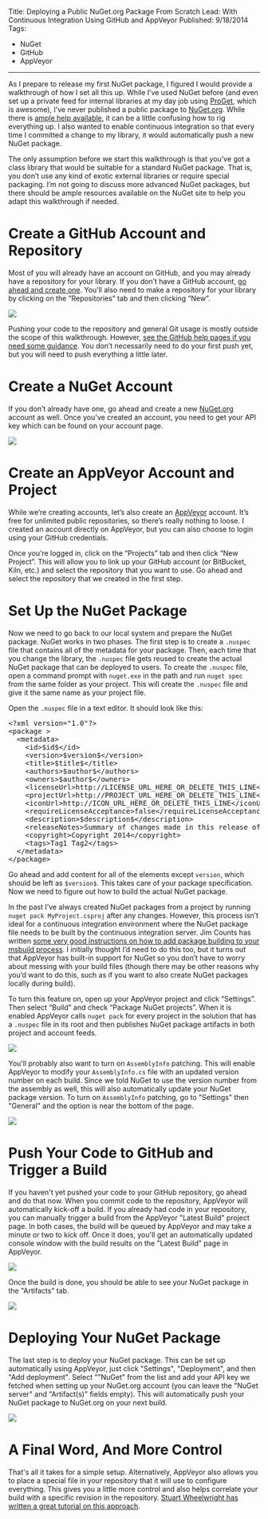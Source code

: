 ﻿Title: Deploying a Public NuGet.org Package From Scratch
Lead: With Continuous Integration Using GitHub and AppVeyor
Published: 9/18/2014
Tags:
  - NuGet
  - GitHub
  - AppVeyor
---
<p>As I prepare to release my first NuGet package, I figured I would provide a walkthrough of how I set all this up. While I’ve used NuGet before (and even set up a private feed for internal libraries at my day job using <a href="http://inedo.com/proget">ProGet</a>, which is awesome), I’ve never published a public package to <a href="http://nuget.org">NuGet.org</a>. While there is <a href="http://docs.nuget.org/docs/creating-packages/creating-and-publishing-a-package">ample help available</a>, it can be a little confusing how to rig everything up. I also wanted to enable continuous integration so that every time I committed a change to my library, it would automatically push a new NuGet package.</p>

<p>The only assumption before we start this walkthrough is that you’ve got a class library that would be suitable for a standard NuGet package. That is, you don’t use any kind of exotic external libraries or require special packaging. I’m not going to discuss more advanced NuGet packages, but there should be ample resources available on the NuGet site to help you adapt this walkthrough if needed.</p>

<h1>Create a GitHub Account and Repository</h1>

<p>Most of you will already have an account on GitHub, and you may already have a repository for your library. If you don’t have a GitHub account, <a href="https://github.com/">go ahead and create one</a>. You’ll also need to make a repository for your library by clicking on the “Repositories” tab and then clicking “New”.</p>

<img src="/posts/images/github-new-repo.png" class="img-fluid"></img>

<p>Pushing your code to the repository and general Git usage is mostly outside the scope of this walkthrough. However, <a href="https://help.github.com/">see the GitHub help pages if you need some guidance</a>. You don’t necessarily need to do your first push yet, but you will need to push everything a little later.</p>

<h1>Create a NuGet Account</h1>

<p>If you don’t already have one, go ahead and create a new <a href="http://www.nuget.org">NuGet.org</a> account as well. Once you've created an account, you need to get your API key which can be found on your account page.</p>

<img src="/posts/images/nuget-apikey.png" class="img-fluid"></img>

<h1>Create an AppVeyor Account and Project</h1>

<p>While we’re creating accounts, let’s also create an <a href="http://www.appveyor.com/">AppVeyor</a> account. It’s free for unlimited public repositories, so there’s really nothing to loose. I created an account directly on AppVeyor, but you can also choose to login using your GitHub credentials.</p>

<p>Once you’re logged in, click on the “Projects” tab and then click “New Project”. This will allow you to link up your GitHub account (or BitBucket, Kiln, etc.) and select the repository that you want to use. Go ahead and select the repository that we created in the first step.</p>

<h1>Set Up the NuGet Package</h1>

<p>Now we need to go back to our local system and prepare the NuGet package. NuGet works in two phases. The first step is to create a <code>.nuspec</code> file that contains all of the metadata for your package. Then, each time that you change the library, the <code>.nuspec</code> file gets reused to create the actual NuGet package that can be deployed to users. To create the <code>.nuspec</code> file, open a command prompt with <code>nuget.exe</code> in the path and run <code>nuget spec</code> from the same folder as your project. This will create the <code>.nuspec</code> file and give it the same name as your project file.</p>

<p>Open the <code>.nuspec</code> file in a text editor. It should look like this:</p>
<pre class="prettyprint">&lt;?xml version=&quot;1.0&quot;?&gt;
&lt;package &gt;
  &lt;metadata&gt;
    &lt;id&gt;$id$&lt;/id&gt;
    &lt;version&gt;$version$&lt;/version&gt;
    &lt;title&gt;$title$&lt;/title&gt;
    &lt;authors&gt;$author$&lt;/authors&gt;
    &lt;owners&gt;$author$&lt;/owners&gt;
    &lt;licenseUrl&gt;http://LICENSE_URL_HERE_OR_DELETE_THIS_LINE&lt;/licenseUrl&gt;
    &lt;projectUrl&gt;http://PROJECT_URL_HERE_OR_DELETE_THIS_LINE&lt;/projectUrl&gt;
    &lt;iconUrl&gt;http://ICON_URL_HERE_OR_DELETE_THIS_LINE&lt;/iconUrl&gt;
    &lt;requireLicenseAcceptance&gt;false&lt;/requireLicenseAcceptance&gt;
    &lt;description&gt;$description$&lt;/description&gt;
    &lt;releaseNotes&gt;Summary of changes made in this release of the package.&lt;/releaseNotes&gt;
    &lt;copyright&gt;Copyright 2014&lt;/copyright&gt;
    &lt;tags&gt;Tag1 Tag2&lt;/tags&gt;
  &lt;/metadata&gt;
&lt;/package&gt;</pre>

<p>Go ahead and add content for all of the elements except <code>version</code>, which should be left as <code>$version$</code>. This takes care of your package specification. Now we need to figure out how to build the actual NuGet package.</p>

<p>In the past I’ve always created NuGet packages from a project by running <code>nuget pack MyProject.csproj</code> after any changes. However, this process isn’t ideal for a continuous integration environment where the NuGet package file needs to be built by the continuous integration server. Jim Counts has written <a href="http://ihadthisideaonce.com/2014/02/24/nuget-like-a-pro-the-msbuild-way/">some very good instructions on how to add package building to your msbuild process</a>. I initially thought I’d need to do this too, but it turns out that AppVeyor has built-in support for NuGet so you don’t have to worry about messing with your build files (though there may be other reasons why you’d want to do this, such as if you want to also create NuGet packages locally during build).</p>

<p>To turn this feature on, open up your AppVeyor project and click “Settings”. Then select “Build” and check “Package NuGet projects”. When it is enabled AppVeyor calls <code>nuget pack</code> for every project in the solution that has a <code>.nuspec</code> file in its root and then publishes NuGet package artifacts in both project and account feeds.</p>

<img src="/posts/images/appveyor-nuget-package.png" class="img-fluid"></img>

<p>You'll probably also want to turn on <code>AssemblyInfo</code> patching. This will enable AppVeyor to modify your <code>AssemblyInfo.cs</code> file with an updated version number on each build. Since we told NuGet to use the version number from the assembly as well, this will also automatically update your NuGet package version. To turn on <code>AssemblyInfo</code> patching, go to "Settings" then "General" and the option is near the bottom of the page.</p>

<img src="/posts/images/appveyor-assemblyinfo-patching.png" class="img-fluid"></img>

<h1>Push Your Code to GitHub and Trigger a Build</h1>

<p>If you haven't yet pushed your code to your GitHub repository, go ahead and do that now. When you commit code to the repository, AppVeyor will automatically kick-off a build. If you already had code in your repository, you can manually trigger a build from the AppVeyor "Latest Build" project page. In both cases, the build will be queued by AppVeyor and may take a minute or two to kick off. Once it does, you'll get an automatically updated console window with the build results on the "Latest Build" page in AppVeyor.</p>

<img src="/posts/images/appveyor-build.png" class="img-fluid"></img>

<p>Once the build is done, you should be able to see your NuGet package in the "Artifacts" tab.</p>

<img src="/posts/images/appveyor-artifacts.png" class="img-fluid"></img>

<h1>Deploying Your NuGet Package</h1>

<p>The last step is to deploy your NuGet package. This can be set up automatically using AppVeyor, just click "Settings", "Deployment", and then "Add deployment". Select ""NuGet" from the list and add your API key we fetched when setting up your NuGet.org account (you can leave the "NuGet server" and "Artifact(s)" fields empty). This will automatically push your NuGet package to NuGet.org on your next build.</p>

<img src="/posts/images/appveyor-deployment.png" class="img-fluid"></img>

<h1>A Final Word, And More Control</h1>

<p>That's all it takes for a simple setup. Alternatively, AppVeyor also allows you to place a special file in your repository that it will use to configure everything. This gives you a little more control and also helps correlate your build with a specific revision in the repository. <a href="http://www.codeproject.com/Tips/806257/Automating-NuGet-Package-Creation-using-AppVeyor">Stuart Wheelwright has written a great tutorial on this approach</a>.</p>